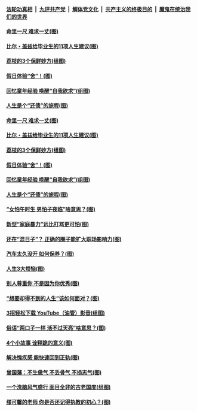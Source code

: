 ####  [法轮功真相](../../../../basic/blob/master/README.md?t=06212202) &nbsp;|&nbsp; [九评共产党](../../../../9ping.md/blob/master/README.md?t=06212202) &nbsp;|&nbsp; [解体党文化](../../../../jtdwh.md/blob/master/README.md?t=06212202)  &nbsp;|&nbsp; [共产主义的终极目的](../../../../gczydzjmd.md/blob/master/README.md?t=06212202) &nbsp;|&nbsp; [魔鬼在统治我们的世界](../../../../mgztzwmdsj.md/blob/master/README.md?t=06212202) 

#### [命里一尺 难求一丈(图)](../pages/p8/936782.md?t=06212202) 

#### [比尔・盖兹给毕业生的11项人生建议(图)](../pages/p8/936231.md?t=06212202) 

#### [荔枝的3个保鲜妙方(组图)](../pages/p8/936950.md?t=06212202) 

#### [假日体验“舍”！(图)](../pages/p8/937183.md?t=06212202) 

#### [回忆童年经验 唤醒“自我欲求”(组图)](../pages/p8/937082.md?t=06212202) 

#### [人生是个“还债”的旅程(图)](../pages/p8/936768.md?t=06212202) 

#### [命里一尺 难求一丈(图)](../pages/p8/936782.md?t=06212202) 

#### [比尔・盖兹给毕业生的11项人生建议(图)](../pages/p8/936231.md?t=06212202) 

#### [荔枝的3个保鲜妙方(组图)](../pages/p8/936950.md?t=06212202) 

#### [假日体验“舍”！(图)](../pages/p8/937183.md?t=06212202) 

#### [回忆童年经验 唤醒“自我欲求”(组图)](../pages/p8/937082.md?t=06212202) 

#### [人生是个“还债”的旅程(图)](../pages/p8/936768.md?t=06212202) 

#### [“女怕午时生 男怕子夜临”啥意思？(图)](../pages/p8/937081.md?t=06212202) 

#### [新型“家庭暴力”远比打骂更可怕(图)](../pages/p8/936230.md?t=06212202) 

#### [还在“混日子”？ 正确的圈子能扩大职场影响力(图)](../pages/p8/937049.md?t=06212202) 

#### [汽车太久没开 如何保养？(图)](../pages/p8/937035.md?t=06212202) 

#### [人生3大烦恼(图)](../pages/p8/936959.md?t=06212202) 

#### [别人尊重你 不是因为你优秀(图)](../pages/p8/936253.md?t=06212202) 

#### [“想要却得不到的人生”该如何面对？(图)](../pages/p8/936933.md?t=06212202) 

#### [3招轻松下载 YouTube（油管）影音(组图)](../pages/p8/936922.md?t=06212202) 

#### [俗语“两口子一样 活不过天亮”啥意思？(图)](../pages/p8/936917.md?t=06212202) 

#### [4个小故事 诠释跪的意义(图)](../pages/p8/936353.md?t=06212202) 

#### [解决愧疚感 能快速回到正轨(图)](../pages/p8/936834.md?t=06212202) 

#### [曾国藩：不生傲气 不丢骨气 不损志气(图)](../pages/p8/936248.md?t=06212202) 

#### [一个洗脑风气盛行 面目全非的古老国度(组图)](../pages/p8/936759.md?t=06212202) 

#### [缪可馨的老师 你是否还记得执教的初心？(图)](../pages/p8/936737.md?t=06212202) 

